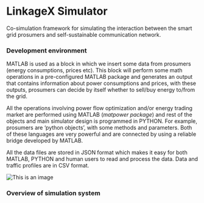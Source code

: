 # LinkageX Simulator

Co-simulation framework for simulating the interaction between the smart grid prosumers and self-sustainable communication network.

### Development environment
MATLAB is used as a block in which we insert some data from prosumers (energy consumptions, prices etc). This block will perform some math operations in a pre-configured MATLAB package and generates an output that contains information about power consumptions and prices, with these outputs, prosumers can decide by itself whether to sell/buy energy to/from the grid.

All the operations involving power flow optimization and/or energy trading market are performed using MATLAB (*matpower package*) and rest of the objects and main simulator design is programmed in PYTHON. For example, prosumers are ‘python objects’, with some methods and parameters. Both of these languages are very powerful and are connected by using a reliable bridge developed by MATLAB.

All the data files are stored in JSON format which makes it easy for both MATLAB, PYTHON and human users to read and process the data. Data and traffic profiles are in CSV format.

![This is an image](https://github.com/dpnkr-s/SmartGrid-Prosumer-simulator/blob/main/images/smart%20grid%20system.png)

### Overview of simulation system

